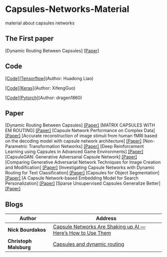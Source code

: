 # Capsules-Networks-Material
material about capsules networks 

## The First paper
[Dynamic Routing Between Capsules] [[Paper]](https://arxiv.org/abs/1710.09829)

## Code
[[Code][Tensorflow]](https://github.com/naturomics/CapsNet-Tensorflow)(Author: Huadong Liao)

[[Code][Keras]](https://github.com/XifengGuo/CapsNet-Keras)(Author: XifengGuo)

[[Code][Pytorch]](https://github.com/dragen1860/CapsNet-Pytorch)(Author: dragen1860)

## Paper
[Dynamic Routing Between Capsules] [[Paper]](https://arxiv.org/abs/1710.09829)
[MATRIX CAPSULES WITH EM ROUTING] [[Paper]](https://openreview.net/pdf?id=HJWLfGWRb)
[Capsule Network Performance on Complex Data] [[Paper]](https://arxiv.org/abs/1712.03480)
[Accurate reconstruction of image stimuli from human fMRI based on the decoding model with capsule network architecture] [[Paper]](https://arxiv.org/abs/1801.00602)
[Non-Parametric Transformation Networks] [[Paper]](https://arxiv.org/abs/1801.04520)
[Deep Reinforcement Learning using Capsules in Advanced Game Environments] [[Paper]](https://arxiv.org/abs/1801.09597)
[CapsuleGAN: Generative Adversarial Capsule Network] [[Paper]](https://arxiv.org/abs/1802.06167)
[Comparing Generative Adversarial Network Techniques for Image Creation and Modification] [[Paper]](https://arxiv.org/abs/1803.09093)
[Investigating Capsule Networks with Dynamic Routing for Text Classification] [[Paper]](https://arxiv.org/abs/1804.00538)
[Capsules for Object Segmentation] [[Paper]](https://arxiv.org/abs/1804.04241)
[A Capsule Network-based Embedding Model for Search Personalization] [[Paper]](https://arxiv.org/abs/1804.04266)
[Sparse Unsupervised Capsules Generalize Better] [[Paper]](https://arxiv.org/abs/1804.06094)

## Blogs
| Author | Address |
| -------| ------- |
| **Nick Bourdakos** |  [Capsule Networks Are Shaking up AI — Here’s How to Use Them](https://hackernoon.com/capsule-networks-are-shaking-up-ai-heres-how-to-use-them-c233a0971952)  |
| **Christoph Malsburg** |  [Capsules and dynamic routing ](https://medium.com/@christophmalsburg/capsules-and-dynamic-routing-are-a-step-in-the-right-direction-finally-addressing-the-binding-d269b62de567)  |


